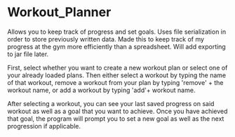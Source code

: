 # Workout_Planner
Allows you to keep track of progress and set goals. Uses file serialization in order to
store previously written data. Made this to keep track of my progress at the gym more efficiently than a spreadsheet. Will add exporting to jar file later.

First, select whether you want to create a new workout plan or select one of your
already loaded plans. Then either select a workout by typing the name of that workout,
remove a workout from your plan by typing 'remove' + the workout name, or add a workout
by typing 'add'+ workout name. 

After selecting a workout, you can see your last saved progress on said workout as well as a goal that you want to achieve. Once you have achieved that goal, the program will prompt you to set a new goal as well as the next progression if applicable.